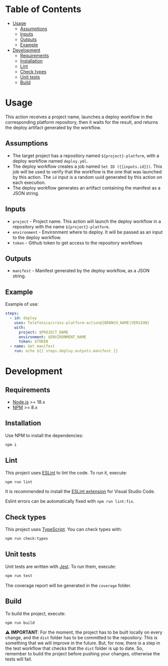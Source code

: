 # Table of Contents

* [Usage](#usage)
  * [Assumptions](#assumptions)
  * [Inputs](#inputs)
  * [Outputs](#outputs)
  * [Example](#example)
* [Development](#development)
  * [Requirements](#requirements)
  * [Installation](#installation)
  * [Lint](#lint)
  * [Check types](#check-types)
  * [Unit tests](#unit-tests)
  * [Build](#build)


# Usage

This action receives a project name, launches a deploy workflow in the corresponding platform repository, then it waits for the result, and returns the deploy artifact generated by the workflow.

## Assumptions

- The target project has a repository named `${project}-platform`, with a deploy workflow named `deploy.yml`.
- The deploy workflow creates a job named `Set ID ({{inputs.id}})`. This job will be used to verify that the workflow is the one that was launched by this action. The `id` input is a random uuid generated by this action on each execution.
- The deploy workflow generates an artifact containing the manifest as a JSON string.

## Inputs

- `project` - Project name. This action will launch the deploy workflow in a repository with the name `${project}-platform`.
- `environment` - Environment where to deploy. It will be passed as an input to the deploy workflow.
- `token` - Github token to get access to the repository workflows

## Outputs

- `manifest` - Manifest generated by the deploy workflow, as a JSON string.

## Example

Example of use:

```yaml
steps:
  - id: deploy
    uses: Telefonica/cross-platform-action@{BRANCH_NAME|VERSION}
    with:
      project: $PROJECT_NAME
      environment: $ENVIRONMENT_NAME
      token: $TOKEN
  - name: Get manifest
    run: echo ${{ steps.deploy.outputs.manifest }}
```

# Development

## Requirements

* [Node.js](https://nodejs.org/en/) >= 18.x
* [NPM](https://www.npmjs.com/) >= 8.x

## Installation

Use NPM to install the dependencies:

```bash
npm i
```

## Lint

This project uses [ESLint](https://eslint.org/) to lint the code. To run it, execute:

```sh
npm run lint
```

It is recommended to install the [ESLint extension](https://marketplace.visualstudio.com/items?itemName=dbaeumer.vscode-eslint) for Visual Studio Code.

Eslint errors can be automatically fixed with `npm run lint:fix`.

## Check types

This project uses [TypeScript](https://www.typescriptlang.org/). You can check types with:

```sh
npm run check:types
```

## Unit tests

Unit tests are written with [Jest](https://jestjs.io/). To run them, execute:

```sh
npm run test
```

The coverage report will be generated in the `coverage` folder.

## Build

To build the project, execute:

```sh
npm run build
```

⚠️ __IMPORTANT__: For the moment, the project has to be built locally on every change, and the `dist` folder has to be committed to the repository. This is something that we will improve in the future. But, for now, there is a step in the test workflow that checks that the `dist` folder is up to date. So, remember to build the project before pushing your changes, otherwise the tests will fail.
